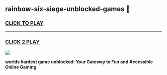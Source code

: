 
## rainbow-six-siege-unblocked-games 👋
<h3>
<a href="https://premium.freeplayer.one?title=rainbow-six-siege-unblocked-games&ref=14F">CLICK TO PLAY</a></h3>
<hr>

<h3>
<a href="https://premium.freeplayer.one?title=rainbow-six-siege-unblocked-games&ref=14F">CLICK 2 PLAY</a>
  
</h3>

<a href="https://premium.freeplayer.one?title=rainbow-six-siege-unblocked-games&ref=12F/"><img src="https://clearcache.store/games.png"></a>


**worlds hardest game unblocked: Your Gateway to Fun and Accessible Online Gaming**
